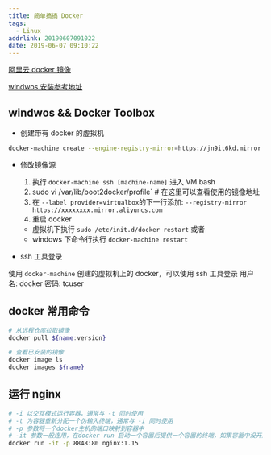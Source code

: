 ```yaml
---
title: 简单搞搞 Docker
tags:
  - Linux
addrlink: 20190607091022
date: 2019-06-07 09:10:22
---
```


[阿里云 docker 镜像](http://mirrors.aliyun.com/docker-toolbox/windows/docker-toolbox/)

[windwos 安装参考地址](https://blog.csdn.net/vitaair/article/details/80894890)

## windwos && Docker Toolbox

- 创建带有 docker 的虚拟机

```bash
docker-machine create --engine-registry-mirror=https://jn9it6kd.mirror.aliyuncs.com -d virtualbox default
```

- 修改镜像源

  1. 执行 `docker-machine ssh [machine-name]` 进入 VM bash
  2. sudo vi /var/lib/boot2docker/profile` # 在这里可以查看使用的镜像地址
  3. 在
     `--label provider=virtualbox`的下一行添加:
     `--registry-mirror https://xxxxxxxx.mirror.aliyuncs.com`
  4. 重启 docker

  - 虚拟机下执行 `sudo /etc/init.d/docker restart`
    或者
  - windows 下命令行执行 `docker-machine restart`

- ssh 工具登录

使用 `docker-machine` 创建的虚拟机上的 docker，可以使用 ssh 工具登录
用户名: docker
密码: tcuser

## docker 常用命令

```bash
# 从远程仓库拉取镜像
docker pull ${name:version}

# 查看已安装的镜像
docker image ls
docker images ${name}
```

## 运行 nginx

```bash
# -i 以交互模式运行容器，通常与 -t 同时使用
# -t 为容器重新分配一个伪输入终端，通常与 -i 同时使用
# -p 参数将一个docker主机的端口映射到容器中
# -it 参数一般连用，在docker run 启动一个容器后提供一个容器的终端，如果容器中没开启shell进程，也无法对容器进行交互
docker run -it -p 8848:80 nginx:1.15
```
